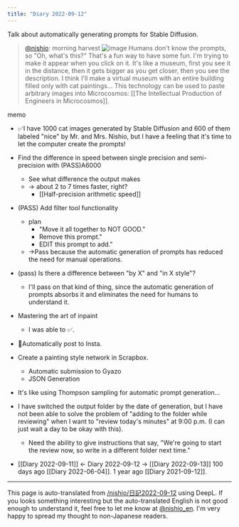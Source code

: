 ```yaml
---
title: "Diary 2022-09-12"
---
```



Talk about automatically generating prompts for Stable Diffusion.
> [@nishio](https://twitter.com/nishio/status/1569130488601903107): morning harvest
> ![image](https://pbs.twimg.com/media/Fcar2YgaMAArnhc.jpg)
> Humans don't know the prompts, so "Oh, what's this?" That's a fun way to have some fun. I'm trying to make it appear when you click on it.
>  It's like a museum, first you see it in the distance, then it gets bigger as you get closer, then you see the description.
>  I think I'll make a virtual museum with an entire building filled only with cat paintings...
>  This technology can be used to paste arbitrary images into Microcosmos: [[The Intellectual Production of Engineers in Microcosmos]].

memo
- ✅I have 1000 cat images generated by Stable Diffusion and 600 of them labeled "nice" by Mr. and Mrs. Nishio, but I have a feeling that it's time to let the computer create the prompts!
- Find the difference in speed between single precision and semi-precision with (PASS)A6000
    - See what difference the output makes
    - → about 2 to 7 times faster, right?
        - [[Half-precision arithmetic speed]]
- (PASS) Add filter tool functionality
    - plan
        - "Move it all together to NOT GOOD."
        - Remove this prompt."
        - EDIT this prompt to add."
    - →Pass because the automatic generation of prompts has reduced the need for manual operations.
- (pass) Is there a difference between "by X" and "in X style"?
    - I'll pass on that kind of thing, since the automatic generation of prompts absorbs it and eliminates the need for humans to understand it.
- Mastering the art of inpaint
    - I was able to ✅.
- 🤔Automatically post to Insta.
- Create a painting style network in Scrapbox.
    - Automatic submission to Gyazo
    - JSON Generation
- It's like using Thompson sampling for automatic prompt generation...
- I have switched the output folder by the date of generation, but I have not been able to solve the problem of "adding to the folder while reviewing" when I want to "review today's minutes" at 9:00 p.m. (I can just wait a day to be okay with this).
    - Need the ability to give instructions that say, "We're going to start the review now, so write in a different folder next time."

- [[Diary 2022-09-11]] ← Diary 2022-09-12 → [[Diary 2022-09-13]]
100 days ago [[Diary 2022-06-04]].
1 year ago [[Diary 2021-09-12]].
---
This page is auto-translated from [/nishio/日記2022-09-12](https://scrapbox.io/nishio/日記2022-09-12) using DeepL. If you looks something interesting but the auto-translated English is not good enough to understand it, feel free to let me know at [@nishio_en](https://twitter.com/nishio_en). I'm very happy to spread my thought to non-Japanese readers.